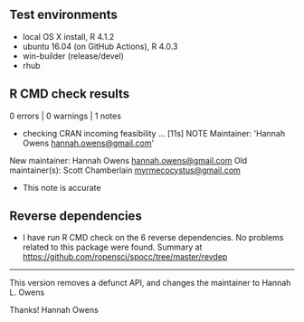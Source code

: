 ## Test environments

* local OS X install, R 4.1.2
* ubuntu 16.04 (on GitHub Actions), R 4.0.3
* win-builder (release/devel)
* rhub

## R CMD check results

0 errors | 0 warnings | 1 notes

* checking CRAN incoming feasibility ... [11s] NOTE
Maintainer: 'Hannah Owens <hannah.owens@gmail.com>'

New maintainer:
  Hannah Owens <hannah.owens@gmail.com>
Old maintainer(s):
  Scott Chamberlain <myrmecocystus@gmail.com>

* This note is accurate

## Reverse dependencies

* I have run R CMD check on the 6 reverse dependencies. No problems related to this package were found. Summary at <https://github.com/ropensci/spocc/tree/master/revdep>

--------

This version removes a defunct API, and changes the maintainer to Hannah L. Owens


Thanks!
Hannah Owens
